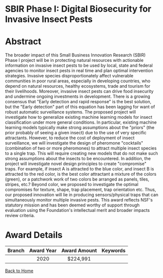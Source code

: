 
SBIR Phase I: Digital Biosecurity for Invasive Insect Pests
===========================================================

# Abstract


The broader impact of this Small Business Innovation Research (SBIR) Phase I project will be in protecting natural resources with actionable information on invasive insect pests to be used by local, state and federal agencies to monitor insect pests in real time and plan optimal intervention strategies. Invasive species disproportionately affect vulnerable communities in poor rural areas, especially in developing countries, who depend on natural resources, healthy ecosystems, trade and tourism for their livelihoods. Moreover, invasive insect pests can drive food insecurity and undermine ongoing investments in development. There is a growing consensus that "Early detection and rapid response" is the best solution, but the "Early detection" part of this equation has been lagging for want of robust automatic surveillance systems. The proposed project will investigate how to generalize existing machine learning models for insect classification under more general conditions. In particular, existing machine learning models typically make strong assumptions about the "priors" (the prior probably of seeing a given insect) due to the use of very specific attractants. However, to reduce the cost of deployment of insect surveillance, we will investigate the design of pheromone "cocktails" (combination of two or more pheromones) to attract multiple insect species to a single trap. This will require creating new models that do not make such strong assumptions about the insects to be encountered. In addition, the project will investigate novel design principles to create "compromise" traps. For example, if insect A is attracted to the blue color, and insect B is attracted to the red color, is the best color attractant a mixture of the colors (green), or a patchwork work of two colors be arranged as panels, tiles, stripes, etc.? Beyond color, we proposed to investigate the optimal compromises for texture, shape, trap placement, trap orientation etc. Thus, our proposed innovation will lie in producing sensors/physical traps that can simultaneously monitor multiple invasive pests. This award reflects NSF's statutory mission and has been deemed worthy of support through evaluation using the Foundation's intellectual merit and broader impacts review criteria.  

# Award Details

|Branch|Award Year|Award Amount|Keywords|
| :---: | :---: | :---: | :---: |
||2020|$224,991||
  
  


[Back to Home](https://github.com/chrischow/dod_sbir_awards#549)